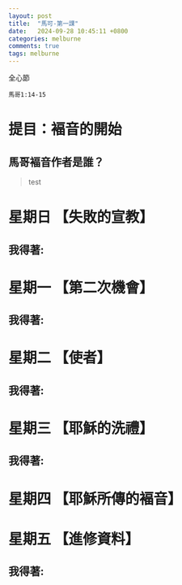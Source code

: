 ```yaml
---
layout: post
title:  "馬可-第一課"
date:   2024-09-28 10:45:11 +0800
categories: melburne
comments: true
tags: melburne 
---
```


全心節
~~~
馬哥1:14-15
~~~

# 提目：褔音的開始

## 馬哥褔音作者是誰？


>test

# 星期日 【失敗的宣教】 



## 我得著:


# 星期一 【第二次機會】


## 我得著:


# 星期二 【使者】


## 我得著:

# 星期三 【耶穌的洗禮】


## 我得著:


# 星期四 【耶穌所傳的褔音】 


# 星期五 【進修資料】 


## 我得著:
